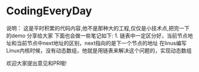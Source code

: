 # CodingEveryDay
说明：
这是平时积累的代码内容,他不是那种大的工程,仅仅是小技术点,把完一下的demo
分享给大家
下面也会做一些笔记如下:
1.
链表中一定区分好，当前节点地址和当前节点中next地址的区别，next指向的是下一个节点的地址
在linus编写Linux内核时候，没有动态数组，他就是用链表来解决这个问题的，实现动态数组

欢迎大家提出意见和PR哦!
